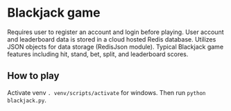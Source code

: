 # Blackjack game

Requires user to register an account and login before playing. User account and leaderboard data is stored in a cloud hosted Redis database.
Utilizes JSON objects for data storage (RedisJson module).
Typical Blackjack game features including hit, stand, bet, split, and leaderboard scores.

## How to play

Activate venv `. venv/scripts/activate` for windows. Then run `python blackjack.py`.

